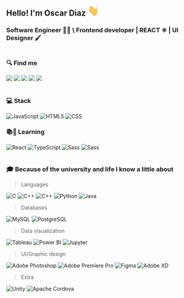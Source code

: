 ## Hello! I'm <b>Oscar Diaz</b> <img src="https://raw.githubusercontent.com/OscarFDiaz/OscarFDiaz/master/assets/wave.gif" width="30">

### Software Engineer 👨‍🎓 \ Frontend developer | REACT ⚛ | UI Designer 🖌

#

### 🔍 Find me

[<img src="https://img.shields.io/badge/linkedin-0e76a8?style=for-the-badge&logo=Linkedin&logoColor=white&labelColor=101010">](https://www.linkedin.com/in/oscarfcodiaz/)
[<img src="https://img.shields.io/badge/Google_Play-414141?style=for-the-badge&logo=Google-Play&logoColor=white&labelColor=101010">](https://play.google.com/store/apps/details?id=com.oscar.diaz)
[<img src="https://img.shields.io/badge/Twitter-1DA1F2?style=for-the-badge&logo=Twitter&logoColor=white&labelColor=101010">](https://twitter.com/OscarOFDA)
[<img src="https://img.shields.io/badge/Instagram-E4405F?style=for-the-badge&logo=Instagram&logoColor=white&labelColor=101010">](https://www.instagram.com/oscarf.diaza/)
[<img src="https://img.shields.io/badge/Behance-1769FF?style=for-the-badge&logo=Behance&logoColor=white&labelColor=101010">](https://www.behance.net/oscarofda)

#

### 💻 Stack

![JavaScript](https://img.shields.io/badge/Javascript-F7DF1E?style=for-the-badge&logo=JavaScript&logoColor=white&labelColor=101010)
![HTML5](https://img.shields.io/badge/HTML5-E34F26?style=for-the-badge&logo=HTML5&logoColor=white&labelColor=101010)
![CSS](https://img.shields.io/badge/css-1572B6?style=for-the-badge&logo=CSS3&logoColor=white&labelColor=101010)

### 📚🧠 Learning

![React](https://img.shields.io/badge/React-61DAFB?style=for-the-badge&logo=React&logoColor=white&labelColor=101010)
![TypeScript](https://img.shields.io/badge/TypeScript-3178C6?style=for-the-badge&logo=TypeScript&logoColor=white&labelColor=101010)
![Sass](https://img.shields.io/badge/Sass-CC6699?style=for-the-badge&logo=Sass&logoColor=white&labelColor=101010)
![Sass](https://img.shields.io/badge/Less-1d365d?style=for-the-badge&logo=Less&logoColor=white&labelColor=101010)

#

### 🎓 Because of the university and life I know a little about

> Languages

![C](https://img.shields.io/badge/C-A8B9CC?style=for-the-badge&logo=C&logoColor=white&labelColor=101010)
![C++](https://img.shields.io/badge/C++-00599C?style=for-the-badge&logo=Cplusplus&logoColor=white&labelColor=101010)
![C++](https://img.shields.io/badge/C_Sharp-239120?style=for-the-badge&logo=Csharp&logoColor=white&labelColor=101010)
![Python](https://img.shields.io/badge/Python-3776AB?style=for-the-badge&logo=Python&logoColor=white&labelColor=101010)
![Java](https://img.shields.io/badge/Java-007396?style=for-the-badge&logo=openjdk&logoColor=white&labelColor=101010)

> Databases

![MySQL](https://img.shields.io/badge/MySQL-4479A1?style=for-the-badge&logo=MySQL&logoColor=white&labelColor=101010)
![PostgreSQL](https://img.shields.io/badge/PostgreSQL-4169E1?style=for-the-badge&logo=PostgreSQL&logoColor=white&labelColor=101010)

> Data visualization

![Tableau](https://img.shields.io/badge/Tableau-E97627?style=for-the-badge&logo=Tableau&logoColor=white&labelColor=101010)
![Power BI](https://img.shields.io/badge/Power_BI-F2C811?style=for-the-badge&logo=Power-BI&logoColor=white&labelColor=101010)
![Jupyter](https://img.shields.io/badge/Jupyter-F37626?style=for-the-badge&logo=Jupyter&logoColor=white&labelColor=101010)

> UI/Graphic design

![Adobe Photoshop](https://img.shields.io/badge/Adobe_Photoshop-31A8FF?style=for-the-badge&logo=Adobe-Photoshop&logoColor=white&labelColor=101010)
![Adobe Premiere Pro](https://img.shields.io/badge/Adobe_Premiere_Pro-31A8FF?style=for-the-badge&logo=Adobe-Premiere-Pro&logoColor=white&labelColor=101010)
![Figma](https://img.shields.io/badge/Figma-F24E1E?style=for-the-badge&logo=Figma&logoColor=white&labelColor=101010)
![Adobe XD](https://img.shields.io/badge/Adobe_XD-FF61F6?style=for-the-badge&logo=Adobe-XD&logoColor=white&labelColor=101010)

> Extra

![Unity](https://img.shields.io/badge/Unity-FFFFFF?style=for-the-badge&logo=Unity&logoColor=white&labelColor=101010)
![Apache Cordova](https://img.shields.io/badge/Apache_Cordova-E8E8E8?style=for-the-badge&logo=Apache-Cordova&logoColor=white&labelColor=101010)

<!-- Hello!, thanks for view the soul of my readme, feel free to copy whatever you need>
